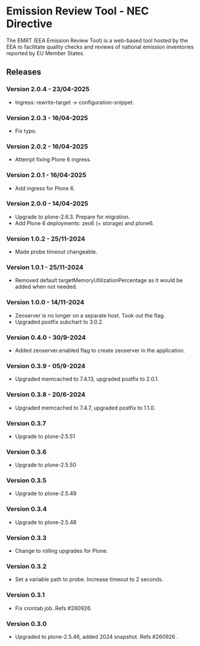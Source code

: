 # Emission Review Tool - NEC Directive

The EMRT (EEA Emission Review Tool) is a web-based tool hosted by the EEA to facilitate quality checks and reviews of national emission inventories reported by EU Member States.

## Releases

### Version 2.0.4 - 23/04-2025
- Ingress: rewrite-target -> configuration-snippet.

### Version 2.0.3 - 16/04-2025
- Fix typo.

### Version 2.0.2 - 16/04-2025
- Attempt fixing Plone 6 ingress.

### Version 2.0.1 - 16/04-2025
- Add ingress for Plone 6.

### Version 2.0.0 - 14/04-2025
- Upgrade to plone-2.6.3. Prepare for migration.
- Add Plone 6 deployments: zeo6 (+ storage) and plone6.

### Version 1.0.2 - 25/11-2024
- Made probe timeout changeable.

### Version 1.0.1 - 25/11-2024
- Removed default targetMemoryUtilizationPercentage as it would be added when not needed.

### Version 1.0.0 - 14/11-2024
- Zeoserver is no longer on a separate host. Took out the flag.
- Upgraded postfix subchart to 3.0.2.

### Version 0.4.0 - 30/9-2024
- Added zeoserver.enabled flag to create zeoserver in the application.

### Version 0.3.9 - 05/9-2024
- Upgraded memcached to 7.4.13, upgraded postfix to 2.0.1.

### Version 0.3.8 - 20/6-2024
- Upgraded memcached to 7.4.7, upgraded postfix to 1.1.0.

### Version 0.3.7
- Upgrade to plone-2.5.51

### Version 0.3.6
- Upgrade to plone-2.5.50

### Version 0.3.5
- Upgrade to plone-2.5.49

### Version 0.3.4
- Upgrade to plone-2.5.48

### Version 0.3.3
- Change to rolling upgrades for Plone.

### Version 0.3.2
- Set a variable path to probe. Increase timeout to 2 seconds.

### Version 0.3.1
- Fix crontab job. Refs #260926.

### Version 0.3.0
- Upgraded to plone-2.5.46, added 2024 snapshot. Refs #260926 .
